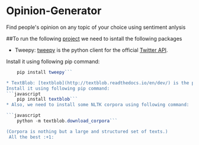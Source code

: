 # Opinion-Generator

Find people's opinion on any topic of your choice using sentiment anlysis

##To run the following [project](https://github.com/saad1504/Opinion-Generator/blob/master/extractor.py) we need to isntall the following packages

* Tweepy: [tweepy](http://docs.tweepy.org/en/v3.5.0/) is the python client for the official [Twitter API](https://dev.twitter.com/rest/public).

Install it using following pip command:
```javascript
	pip install tweepy```

* TextBlob: [textblob](http://textblob.readthedocs.io/en/dev/) is the python library for processing textual data.
Install it using following pip command:
```javascript
	pip install textblob```
* Also, we need to install some NLTK corpora using following command:

```javascript
	python -m textblob.download_corpora```

(Corpora is nothing but a large and structured set of texts.)
 All the best :+1:


